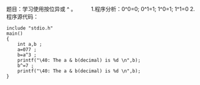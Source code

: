 题目：学习使用按位异或 ^ 。　　　
1.程序分析：0^0=0; 0^1=1; 1^0=1; 1^1=0
2.程序源代码：
```  
include "stdio.h"
main()
{
    int a,b ;
    a=077 ;
    b=a^3 ;
    printf("\40: The a & b(decimal) is %d \n",b);
    b^=7 ;
    printf("\40: The a & b(decimal) is %d \n",b);
}
```